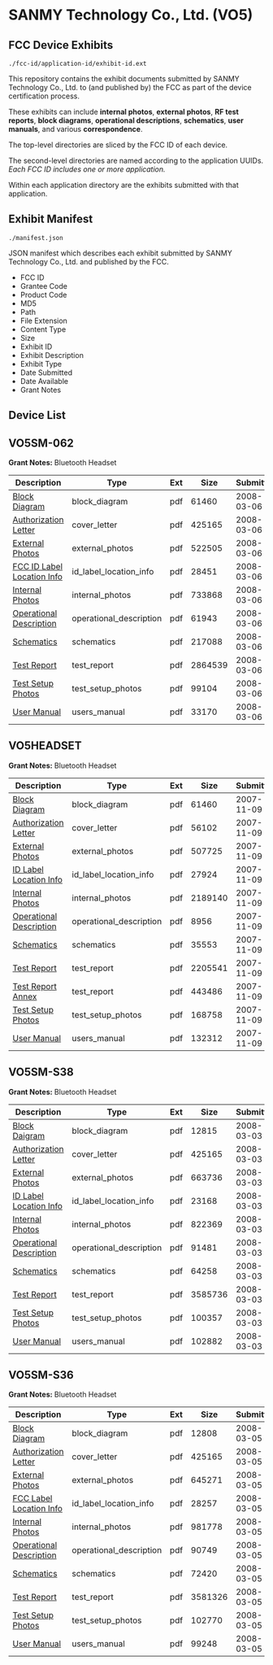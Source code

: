 # SANMY Technology Co., Ltd. (VO5)
## FCC Device Exhibits

```
./fcc-id/application-id/exhibit-id.ext
```

This repository contains the exhibit documents submitted by SANMY Technology Co., Ltd. to (and published by) the FCC as part of the device certification process.

These exhibits can include **internal photos**, **external photos**, **RF test reports**, **block diagrams**, **operational descriptions**, **schematics**, **user manuals**, and various **correspondence**.

The top-level directories are sliced by the FCC ID of each device.

The second-level directories are named according to the application UUIDs. *Each FCC ID includes one or more application.*

Within each application directory are the exhibits submitted with that application. 

## Exhibit Manifest

```
./manifest.json
```

JSON manifest which describes each exhibit submitted by SANMY Technology Co., Ltd. and published by the FCC.

- FCC ID
- Grantee Code
- Product Code
- MD5
- Path
- File Extension
- Content Type
- Size
- Exhibit ID
- Exhibit Description
- Exhibit Type
- Date Submitted
- Date Available
- Grant Notes

## Device List
## VO5SM-062
**Grant Notes:** Bluetooth Headset

| Description | Type | Ext | Size | Submitted | Available |
| ----------- | ---- | --- | ---- | --------- | --------- |
| [Block Diagram](VO5SM-062/42afb73c9b39ec3e78511c832e1f8bec/866545.pdf) | block_diagram | pdf | 61460 | 2008-03-06 | 2008-03-06 |
| [Authorization Letter](VO5SM-062/42afb73c9b39ec3e78511c832e1f8bec/908661.pdf) | cover_letter | pdf | 425165 | 2008-03-06 | 2008-03-06 |
| [External Photos](VO5SM-062/42afb73c9b39ec3e78511c832e1f8bec/910377.pdf) | external_photos | pdf | 522505 | 2008-03-06 | 2008-03-06 |
| [FCC ID Label Location Info](VO5SM-062/42afb73c9b39ec3e78511c832e1f8bec/910379.pdf) | id_label_location_info | pdf | 28451 | 2008-03-06 | 2008-03-06 |
| [Internal Photos](VO5SM-062/42afb73c9b39ec3e78511c832e1f8bec/910378.pdf) | internal_photos | pdf | 733868 | 2008-03-06 | 2008-03-06 |
| [Operational Description](VO5SM-062/42afb73c9b39ec3e78511c832e1f8bec/910380.pdf) | operational_description | pdf | 61943 | 2008-03-06 | 2008-03-06 |
| [Schematics](VO5SM-062/42afb73c9b39ec3e78511c832e1f8bec/910382.pdf) | schematics | pdf | 217088 | 2008-03-06 | 2008-03-06 |
| [Test Report](VO5SM-062/42afb73c9b39ec3e78511c832e1f8bec/910386.pdf) | test_report | pdf | 2864539 | 2008-03-06 | 2008-03-06 |
| [Test Setup Photos](VO5SM-062/42afb73c9b39ec3e78511c832e1f8bec/910384.pdf) | test_setup_photos | pdf | 99104 | 2008-03-06 | 2008-03-06 |
| [User Manual](VO5SM-062/42afb73c9b39ec3e78511c832e1f8bec/910383.pdf) | users_manual | pdf | 33170 | 2008-03-06 | 2008-03-06 |
## VO5HEADSET
**Grant Notes:** Bluetooth Headset

| Description | Type | Ext | Size | Submitted | Available |
| ----------- | ---- | --- | ---- | --------- | --------- |
| [Block Diagram](VO5HEADSET/e28385c2639963f360dd5a9f66a8aa3b/866545.pdf) | block_diagram | pdf | 61460 | 2007-11-09 | 2007-11-09 |
| [Authorization Letter](VO5HEADSET/e28385c2639963f360dd5a9f66a8aa3b/866544.pdf) | cover_letter | pdf | 56102 | 2007-11-09 | 2007-11-09 |
| [External Photos](VO5HEADSET/e28385c2639963f360dd5a9f66a8aa3b/866546.pdf) | external_photos | pdf | 507725 | 2007-11-09 | 2007-11-09 |
| [ID Label Location Info](VO5HEADSET/e28385c2639963f360dd5a9f66a8aa3b/866548.pdf) | id_label_location_info | pdf | 27924 | 2007-11-09 | 2007-11-09 |
| [Internal Photos](VO5HEADSET/e28385c2639963f360dd5a9f66a8aa3b/866547.pdf) | internal_photos | pdf | 2189140 | 2007-11-09 | 2007-11-09 |
| [Operational Description](VO5HEADSET/e28385c2639963f360dd5a9f66a8aa3b/866549.pdf) | operational_description | pdf | 8956 | 2007-11-09 | 2007-11-09 |
| [Schematics](VO5HEADSET/e28385c2639963f360dd5a9f66a8aa3b/866550.pdf) | schematics | pdf | 35553 | 2007-11-09 | 2007-11-09 |
| [Test Report](VO5HEADSET/e28385c2639963f360dd5a9f66a8aa3b/866553.pdf) | test_report | pdf | 2205541 | 2007-11-09 | 2007-11-09 |
| [Test Report Annex](VO5HEADSET/e28385c2639963f360dd5a9f66a8aa3b/866554.pdf) | test_report | pdf | 443486 | 2007-11-09 | 2007-11-09 |
| [Test Setup Photos](VO5HEADSET/e28385c2639963f360dd5a9f66a8aa3b/866551.pdf) | test_setup_photos | pdf | 168758 | 2007-11-09 | 2007-11-09 |
| [User Manual](VO5HEADSET/e28385c2639963f360dd5a9f66a8aa3b/866552.pdf) | users_manual | pdf | 132312 | 2007-11-09 | 2007-11-09 |
## VO5SM-S38
**Grant Notes:** Bluetooth Headset

| Description | Type | Ext | Size | Submitted | Available |
| ----------- | ---- | --- | ---- | --------- | --------- |
| [Block Daigram](VO5SM-S38/832eb0d4e5b99aeed9c0e9e182488b50/908666.pdf) | block_diagram | pdf | 12815 | 2008-03-03 | 2008-03-03 |
| [Authorization Letter](VO5SM-S38/832eb0d4e5b99aeed9c0e9e182488b50/908661.pdf) | cover_letter | pdf | 425165 | 2008-03-03 | 2008-03-03 |
| [External Photos](VO5SM-S38/832eb0d4e5b99aeed9c0e9e182488b50/908662.pdf) | external_photos | pdf | 663736 | 2008-03-03 | 2008-03-03 |
| [ID Label Location Info](VO5SM-S38/832eb0d4e5b99aeed9c0e9e182488b50/908664.pdf) | id_label_location_info | pdf | 23168 | 2008-03-03 | 2008-03-03 |
| [Internal Photos](VO5SM-S38/832eb0d4e5b99aeed9c0e9e182488b50/908663.pdf) | internal_photos | pdf | 822369 | 2008-03-03 | 2008-03-03 |
| [Operational Description](VO5SM-S38/832eb0d4e5b99aeed9c0e9e182488b50/908667.pdf) | operational_description | pdf | 91481 | 2008-03-03 | 2008-03-03 |
| [Schematics](VO5SM-S38/832eb0d4e5b99aeed9c0e9e182488b50/908665.pdf) | schematics | pdf | 64258 | 2008-03-03 | 2008-03-03 |
| [Test Report](VO5SM-S38/832eb0d4e5b99aeed9c0e9e182488b50/908669.pdf) | test_report | pdf | 3585736 | 2008-03-03 | 2008-03-03 |
| [Test Setup Photos](VO5SM-S38/832eb0d4e5b99aeed9c0e9e182488b50/908670.pdf) | test_setup_photos | pdf | 100357 | 2008-03-03 | 2008-03-03 |
| [User Manual](VO5SM-S38/832eb0d4e5b99aeed9c0e9e182488b50/908668.pdf) | users_manual | pdf | 102882 | 2008-03-03 | 2008-03-03 |
## VO5SM-S36
**Grant Notes:** Bluetooth Headset

| Description | Type | Ext | Size | Submitted | Available |
| ----------- | ---- | --- | ---- | --------- | --------- |
| [Block Diagram](VO5SM-S36/394632ce342205d36748ff363bf88fce/909794.pdf) | block_diagram | pdf | 12808 | 2008-03-05 | 2008-03-05 |
| [Authorization Letter](VO5SM-S36/394632ce342205d36748ff363bf88fce/908661.pdf) | cover_letter | pdf | 425165 | 2008-03-05 | 2008-03-05 |
| [External Photos](VO5SM-S36/394632ce342205d36748ff363bf88fce/909790.pdf) | external_photos | pdf | 645271 | 2008-03-05 | 2008-03-05 |
| [FCC Label Location Info](VO5SM-S36/394632ce342205d36748ff363bf88fce/909795.pdf) | id_label_location_info | pdf | 28257 | 2008-03-05 | 2008-03-05 |
| [Internal Photos](VO5SM-S36/394632ce342205d36748ff363bf88fce/909791.pdf) | internal_photos | pdf | 981778 | 2008-03-05 | 2008-03-05 |
| [Operational Description](VO5SM-S36/394632ce342205d36748ff363bf88fce/909792.pdf) | operational_description | pdf | 90749 | 2008-03-05 | 2008-03-05 |
| [Schematics](VO5SM-S36/394632ce342205d36748ff363bf88fce/909793.pdf) | schematics | pdf | 72420 | 2008-03-05 | 2008-03-05 |
| [Test Report](VO5SM-S36/394632ce342205d36748ff363bf88fce/909796.pdf) | test_report | pdf | 3581326 | 2008-03-05 | 2008-03-05 |
| [Test Setup Photos](VO5SM-S36/394632ce342205d36748ff363bf88fce/909798.pdf) | test_setup_photos | pdf | 102770 | 2008-03-05 | 2008-03-05 |
| [User Manual](VO5SM-S36/394632ce342205d36748ff363bf88fce/909797.pdf) | users_manual | pdf | 99248 | 2008-03-05 | 2008-03-05 |
